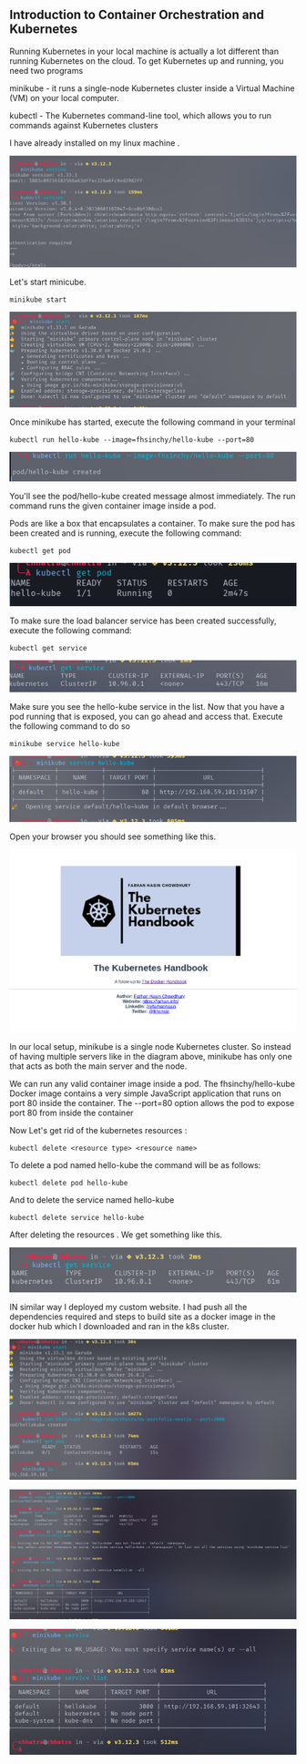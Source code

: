 ## Introduction to Container Orchestration and Kubernetes

Running Kubernetes in your local machine is actually a lot different than running Kubernetes on the cloud. To get Kubernetes up and running, you need two programs

minikube - it runs a single-node Kubernetes cluster inside a Virtual Machine (VM) on your local computer.

kubectl - The Kubernetes command-line tool, which allows you to run commands against Kubernetes clusters

I have already installed on my linux machine .

![initial-setup](./img1.png)


Let's start minicube.

```
minikube start
```

![minicube-start](./img2.png)

 Once minikube has started, execute the following command in your terminal

 ```
 kubectl run hello-kube --image=fhsinchy/hello-kube --port=80
 ```

![hello-kubectl](./img3.png)

You'll see the pod/hello-kube created message almost immediately. The run command runs the given container image inside a pod.

Pods are like a box that encapsulates a container. To make sure the pod has been created and is running, execute the following command:

```
kubectl get pod
```

![kbtcl-running](./img4.png)

To make sure the load balancer service has been created successfully, execute the following command:

```
kubectl get service
```

![altimga](./img5.png)

Make sure you see the hello-kube service in the list. Now that you have a pod running that is exposed, you can go ahead and access that. Execute the following command to do so


```
minikube service hello-kube
```

![alt-image](./img6.png)

Open your browser you should see something like this.

![alt-image](./img7.png)


In our local setup, minikube is a single node Kubernetes cluster. So instead of having multiple servers like in the diagram above, minikube has only one that acts as both the main server and the node.

We can run any valid container image inside a pod. The fhsinchy/hello-kube Docker image contains a very simple JavaScript application that runs on port 80 inside the container. The --port=80 option allows the pod to expose port 80 from inside the container

Now Let's get rid of the kubernetes resources :

```
kubectl delete <resource type> <resource name>
```

To delete a pod named hello-kube the command will be as follows:

```
kubectl delete pod hello-kube
```

And to delete the service named hello-kube

```
kubectl delete service hello-kube
```
After deleting the resources .
We get something like this.

![atimg](./img8.png)

IN similar way I deployed my custom website. I had push all the dependencies required and steps to build site as a docker image in the docker hub which I downloaded and ran in the k8s cluster.

![img10](./img10.png)

![img11](./img11.png)

![img12](./img12.png)


